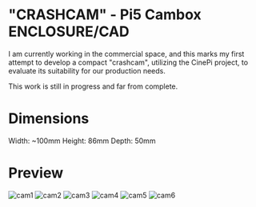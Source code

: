 # "CRASHCAM" - Pi5 Cambox ENCLOSURE/CAD

I am currently working in the commercial space, and this marks my first attempt to develop a compact "crashcam", utilizing the CinePi project, to evaluate its suitability for our production needs.

This work is still in progress and far from complete.

# Dimensions
Width: ~100mm
Height: 86mm
Depth: 50mm

# Preview

![cam1](https://https://github.com/GM82skg/pi5_cambox_CAD/blob/main/images/001.png?raw=true)
![cam2](https://https://github.com/GM82skg/pi5_cambox_CAD/blob/main/images/002.png?raw=true)
![cam3](https://https://github.com/GM82skg/pi5_cambox_CAD/blob/main/images/003.png?raw=true)
![cam4](https://https://github.com/GM82skg/pi5_cambox_CAD/blob/main/images/004.png?raw=true)
![cam5](https://https://github.com/GM82skg/pi5_cambox_CAD/blob/main/images/005.png?raw=true)
![cam6](https://https://github.com/GM82skg/pi5_cambox_CAD/blob/main/images/006.png?raw=true)
